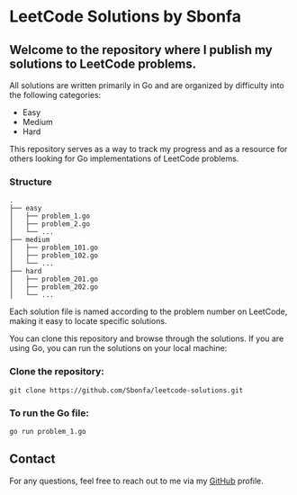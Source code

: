 # LeetCode Solutions by Sbonfa

## Welcome to the repository where I publish my solutions to LeetCode problems.

All solutions are written primarily in Go and are organized by difficulty into the following categories:

- Easy
- Medium
- Hard

This repository serves as a way to track my progress and as a resource for others looking for Go implementations of LeetCode problems.

### Structure

    .
    ├── easy
    │   ├── problem_1.go
    │   ├── problem_2.go
    │   └── ...
    ├── medium
    │   ├── problem_101.go
    │   ├── problem_102.go
    │   └── ...
    ├── hard
    │   ├── problem_201.go
    │   ├── problem_202.go
    │   └── ...



Each solution file is named according to the problem number on LeetCode, making it easy to locate specific solutions.

You can clone this repository and browse through the solutions. If you are using Go, you can run the solutions on your local machine:

### Clone the repository:

    git clone https://github.com/Sbonfa/leetcode-solutions.git


### To run the Go file:

    go run problem_1.go

## Contact

For any questions, feel free to reach out to me via my [GitHub](https://github.com/Sbonfa04) profile.
